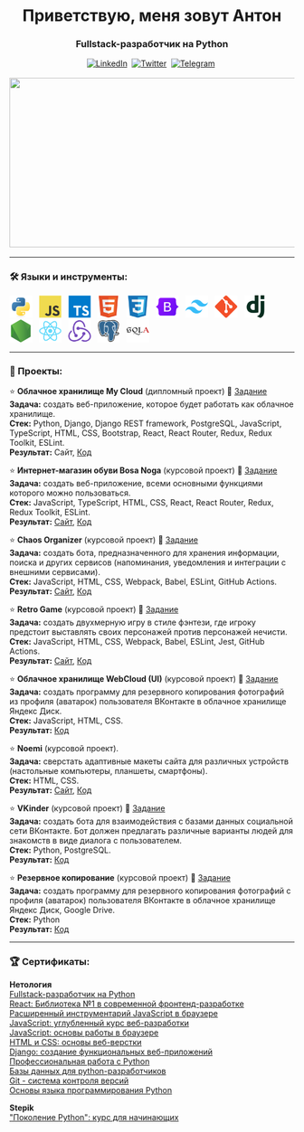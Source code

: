 <div id="header" align="center">
  <h1>Приветствую, меня зовут Антон</h1>
  <h3>Fullstack-разработчик на Python</h3>
</div>
<div id="socials" align="center">
  <a href="linkedin-url"><img src="https://img.shields.io/badge/LinkedIn-blue?style=for-the-badge&logo=linkedin&logoColor=white" alt="LinkedIn"/></a>&nbsp;
  <a href="twitter-url"><img src="https://img.shields.io/badge/Twitter-blue?style=for-the-badge&logo=x&logoColor=white" alt="Twitter"/></a>&nbsp;
  <a href="https://t.me/freelandos"><img src="https://img.shields.io/badge/Telegram-blue?style=for-the-badge&logo=telegram&logoColor=white" alt="Telegram"/></a>&nbsp;  
</div>
<br>
<div id="banner" align="center">
  <img src="https://media.giphy.com/media/dWesBcTLavkZuG35MI/giphy.gif" width="600" height="300"/>
</div>

---

### :hammer_and_wrench: Языки и инструменты:

<div id="tools">
  <a href="https://www.python.org/" target="_blank" rel="noreferrer"><img src="https://github.com/devicons/devicon/blob/master/icons/python/python-original.svg" width="40" height="40" alt="Python" title="Python"/></a>&nbsp;&nbsp;
  <a href="https://developer.mozilla.org/ru/docs/Web/JavaScript" target="_blank" rel="noreferrer"><img src="https://github.com/devicons/devicon/blob/master/icons/javascript/javascript-original.svg" width="40" height="40" alt="JavaScript" title="JavaScript"/></a>&nbsp;&nbsp;
  <a href="https://www.typescriptlang.org/" target="_blank" rel="noreferrer"><img src="https://github.com/devicons/devicon/blob/master/icons/typescript/typescript-original.svg" width="40" height="40" alt="TypeScript" title="TypeScript"/></a>&nbsp;&nbsp;
  <a href="https://html.spec.whatwg.org/multipage/" target="_blank" rel="noreferrer"><img src="https://github.com/devicons/devicon/blob/master/icons/html5/html5-original.svg" width="40" height="40" alt="HTML5" title="HTML5"/></a>&nbsp;&nbsp;
  <a href="https://www.w3schools.com/css/" target="_blank" rel="noreferrer"><img src="https://github.com/devicons/devicon/blob/master/icons/css3/css3-original.svg" width="40" height="40" alt="CSS3" title="CSS3"/></a>&nbsp;&nbsp;
  <a href="https://getbootstrap.com/" target="_blank" rel="noreferrer"><img src="https://github.com/devicons/devicon/blob/master/icons/bootstrap/bootstrap-original.svg" width="40" height="40" alt="Bootstrap" title="Bootstrap"/></a>&nbsp;&nbsp;
  <a href="https://tailwindcss.com/" target="_blank" rel="noreferrer"><img src="https://github.com/devicons/devicon/blob/master/icons/tailwindcss/tailwindcss-original.svg" width="40" height="40" alt="Tailwind CSS" title="Tailwind CSS"/></a>&nbsp;&nbsp;
  <a href="https://git-scm.com/" target="_blank" rel="noreferrer"><img src="https://github.com/devicons/devicon/blob/master/icons/git/git-original.svg" width="40" height="40" alt="Git" title="Git"/></a>&nbsp;&nbsp;
  <a href="https://www.djangoproject.com/" target="_blank" rel="noreferrer"><img src="https://github.com/devicons/devicon/blob/master/icons/django/django-plain.svg" width="40" height="40" alt="Django" title="Django"/></a>&nbsp;&nbsp;
  <a href="https://nodejs.org/en" target="_blank" rel="noreferrer"><img src="https://github.com/devicons/devicon/blob/master/icons/nodejs/nodejs-original.svg" width="40" height="40" alt="NodeJS" title="NodeJS"/></a>&nbsp;&nbsp;
  <a href="https://react.dev/" target="_blank" rel="noreferrer"><img src="https://github.com/devicons/devicon/blob/master/icons/react/react-original.svg" width="40" height="40" alt="React" title="React"/></a>&nbsp;&nbsp;
  <a href="https://redux.js.org/" target="_blank" rel="noreferrer"><img src="https://github.com/devicons/devicon/blob/master/icons/redux/redux-original.svg" width="40" height="40" alt="Redux" title="Redux"/></a>&nbsp;&nbsp;
  <a href="https://www.postgresql.org/" target="_blank" rel="noreferrer"><img src="https://github.com/devicons/devicon/blob/master/icons/postgresql/postgresql-original.svg" width="40" height="40" alt="PostgreSQL" title="PostgreSQL"/></a>&nbsp;&nbsp;
  <a href="https://www.sqlalchemy.org/" target="_blank" rel="noreferrer"><img src="https://github.com/devicons/devicon/blob/master/icons/sqlalchemy/sqlalchemy-original.svg" width="40" height="40" alt="SQLAlchemy" title="SQLAlchemy"/></a>&nbsp;&nbsp;
</div>

---

### :briefcase: Проекты:
  
:star: **Облачное хранилище My Cloud** (дипломный проект) :small_orange_diamond: [Задание](https://github.com/freelandos/Diplom_MyCloud/blob/main/TASK.md)  
**Задача:** создать веб-приложение, которое будет работать как облачное хранилище.  
**Стек:** Python, Django, Django REST framework, PostgreSQL, JavaScript, TypeScript, HTML, CSS, Bootstrap, React, React Router, Redux, Redux Toolkit, ESLint.  
**Результат:** Сайт, [Код](https://github.com/freelandos/Diplom_MyCloud)

:star: **Интернет-магазин обуви Bosa Noga** (курсовой проект) :small_orange_diamond: [Задание](https://github.com/freelandos/7_Coursework_BosaNoga/blob/main/README.md)  
**Задача:** создать веб-приложение, всеми основными функциями которого можно пользоваться.  
**Стек:** JavaScript, TypeScript, HTML, CSS, React, React Router, Redux, Redux Toolkit, ESLint.  
**Результат:** [Сайт](https://bosanoga-frontend.onrender.com/), [Код](https://github.com/freelandos/7_Coursework_BosaNoga)

:star: **Chaos Organizer** (курсовой проект) :small_orange_diamond: [Задание](https://github.com/freelandos/6_Coursework_ChaosOrganizer/blob/main/README.md)  
**Задача:** создать бота, предназначенного для хранения информации, поиска и других сервисов (напоминания, уведомления и интеграции с внешними сервисами).  
**Стек:** JavaScript, HTML, CSS, Webpack, Babel, ESLint, GitHub Actions.  
**Результат:** [Сайт](https://freelandos.github.io/6_Coursework_ChaosOrganizer/), [Код](https://github.com/freelandos/6_Coursework_ChaosOrganizer)

:star: **Retro Game** (курсовой проект) :small_orange_diamond: [Задание](https://github.com/freelandos/5_Coursework_RetroGame/blob/main/README.md)  
**Задача:** создать двухмерную игру в стиле фэнтези, где игроку предстоит выставлять своих персонажей против персонажей нечисти.  
**Стек:** JavaScript, HTML, CSS, Webpack, Babel, ESLint, Jest, GitHub Actions.  
**Результат:** [Сайт](https://freelandos.github.io/5_Coursework_RetroGame/), [Код](https://github.com/freelandos/5_Coursework_RetroGame)

:star: **Облачное хранилище WebCloud (UI)** (курсовой проект) :small_orange_diamond: [Задание](https://github.com/freelandos/4_Coursework_WebCloudUI/blob/main/README.md)  
**Задача:** создать программу для резервного копирования фотографий из профиля (аватарок) пользователя ВКонтакте в облачное хранилище Яндекс Диск.  
**Стек:** JavaScript, HTML, CSS.  
**Результат:** [Код](https://github.com/freelandos/4_Coursework_WebCloudUI)

:star: **Noemi** (курсовой проект).  
**Задача:** сверстать адаптивные макеты сайта для различных устройств (настольные компьютеры, планшеты, смартфоны).  
**Стек:** HTML, CSS.  
**Результат:** [Сайт](https://freelandos.github.io/3_Coursework_Noemi/), [Код](https://github.com/freelandos/3_Coursework_Noemi)

:star: **VKinder** (курсовой проект) :small_orange_diamond: [Задание](https://github.com/freelandos/2_Coursework_VKinder/blob/main/Task/README.md)  
**Задача:** создать бота для взаимодействия с базами данных социальной сети ВКонтакте. Бот должен предлагать различные варианты людей для знакомств в виде диалога с пользователем.  
**Стек:** Python, PostgreSQL.  
**Результат:** [Код](https://github.com/freelandos/2_Coursework_VKinder)

:star: **Резервное копирование** (курсовой проект) :small_orange_diamond: [Задание](https://github.com/freelandos/1_Coursework_Backup_VK/blob/main/README.md)  
**Задача:** создать программу для резервного копирования фотографий с профиля (аватарок) пользователя ВКонтакте в облачное хранилище Яндекс Диск, Google Drive.  
**Стек:** Python  
**Результат:** [Код](https://github.com/freelandos/1_Coursework_Backup_VK)

---

### :trophy: Сертификаты:

**Нетология**  
[Fullstack-разработчик на Python](https://disk.yandex.ru/i/-ldTJWWONLxySg)  
[React: Библиотека №1 в современной фронтенд-разработке](https://disk.yandex.ru/i/xjZWRaXCImOjOQ)  
[Расширенный инструментарий JavaScript в браузере](https://disk.yandex.ru/i/m9DUn2gQn4eN4w)  
[JavaScript: углубленный курс веб-разработки](https://disk.yandex.ru/i/6poTTwSsyTHQ8g)  
[JavaScript: основы работы в браузере](https://disk.yandex.ru/i/F5mNZ_f3kTgfDg)  
[HTML и CSS: основы веб-верстки](https://disk.yandex.ru/i/7goWjn4z95DW9g)  
[Django: создание функциональных веб-приложений](https://disk.yandex.ru/i/2SAnovn6WI6yxw)  
[Профессиональная работа с Python](https://disk.yandex.ru/i/LcbJOYoP8RumKA)  
[Базы данных для python-разработчиков](https://disk.yandex.ru/i/zkamWHIT4yicTQ)  
[Git - система контроля версий](https://disk.yandex.ru/i/VOVyePUNBPgDTA)  
[Основы языка программирования Python](https://disk.yandex.ru/i/uPEl47idqVMVuw)

**Stepik**  
["Поколение Python": курс для начинающих](https://disk.yandex.ru/i/U1L9pFsb4uEjUg)
